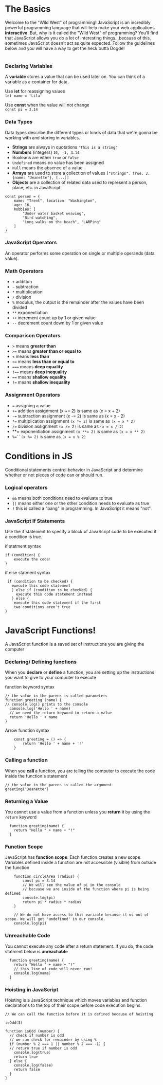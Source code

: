 # The Basics
Welcome to the "Wild West" of programming! JavaScript is an incredibly powerful programming language that will help make your web applications **interactive**. But, why is it called the "Wild West" of programming? You'll find that JavaScript allows you do a lot of interesting things...because of this, sometimes JavaScript doesn't act as quite expected. Follow the guidelines below and you will have a way to get the heck outta Dogde!
<br>
<br>

### Declaring Variables
A **variable** stores a value that can be used later on. You can think of a variable as a container for data.

Use **let** for reassigning values
<br>
`let name = 'Lila'`  

Use **const** when the value will not change
<br>
`const pi = 3.14` 

### Data Types
Data types describe the different types or kinds of data that we're gonna be working with and storing in variables.

- **Strings** are always in quotations `"This is a string"`
- **Numbers** (integers) `10, -1, 3.14`
- Booleans are either `true` or `false`
- `Undefined` means no value has been assigned
- `Null` means the absence of a value
- **Arrays** are used to store a collection of values `["strings", true, 3, {name: "Jeanette"}, [...]]`
- **Objects** are a collection of related data used to represent a person, place, etc. in JavaScript
```
const person = { 
    name: "Trent", location: "Washington", 
    age: 16,
    hobbies: [
        "Under water basket weaving", 
        "Bird watching", 
        "Long walks on the beach", "LARPing"
    ]
}
```
### JavaScript Operators 
An operator performs some operation on single or multiple operands (data value).

### Math Operators
- `+` addition
- `-` subtraction
- `*` multiplication
- `/` division
- `%` modulus, the output is the remainder after the values have been divided
- `**` exponentiation
- `++` increment count up by 1 or given value
- `--` decrement count down by 1 or given value

### Comparison Operators
- `>` means **greater than**
- `>=` means **greater than or equal to**
- `<` means **less than**
- `<=` means **less than or equal to**
- `===` means **deep equality**
- `!==` means **deep inequality**
- `==` means **shallow equality**
- `!=` means **shallow inequality**

### Assignment Operators
- `=` assigning a value
- `+=` addition assignment (x += 2) is same as (x = x + 2)
- `-=` subtraction assignment (x -= 2) is same as (x = x - 2)
- `*=` multiplication assignment `(x *= 2)` is same as `(x = x * 2)`
- `/=` division assignment `(x /= 2)` is same as `(x = x / 2)`
- **= exponentiation assignment `(x **= 2)` is same as `(x = x ** 2)`
- `%=``(x %= 2)` is same as `(x = x % 2)`

# Conditions in JS

Conditional statements control behavior in JavaScript and determine whether or not pieces of code can or should run. 

### Logical operators
- `&&` means both conditions need to evaluate to true
- `||` means either one or the other condition needs to evaluate as true
- `!` this is called a "bang" in programming. In JavaScript it means "not".

### JavaScript If Statements
Use the if statement to specify a block of JavaScript code to be executed if a condition is true.

if statment syntax
```
if (condition) {
    execute the code!
}
```
if else statment syntax
```
 if (condition to be checked) {
   execute this code statement
   } else if (condition to be checked) {
     execute this code statement instead
   } else {
    execute this code statement if the first 
    two conditions aren't true
}
```

# JavaScript Functions!
A JavaScript function is a saved set of instructions you are giving the computer

### Declaring/ Defining functions
When you **declare** or **define** a function, you are setting up the instructions you want to give to your computer to execute

function keyword syntax
```
// the value in the parens is called parameters
function greeting (name) {
// console.log() prints to the console
  console.log('Hello ' + name)
  // we need the return keyword to return a value
  return 'Hello ' + name
}
```

Arrow function syntax 
```
    const greeting = () => {
        return 'Hello ' + name + '!'
    }
```

### Calling a function
When you **call** a function, you are telling the computer to execute the code inside the function's statement
```
// the value in the parens is called the argument
greeting('Jeanette')
```

### Returning a Value
You cannot use a value from a function unless you **return** it by using the `return` keyword
```
  function greeting(name) {
    return "Hello " + name + "!"
  }
```

### Function Scope
JavaScript has **function scope**: Each function creates a new scope. Variables defined inside a function are not accessible (visible) from outside the function
```
    function circleArea (radius) {
        const pi = 3.14
        // We will see the value of pi in the console 
        // becuase we are inside of the function where pi is being defined
        console.log(pi)
        return pi * radius * radius
    }
    
    // We do not have access to this variable because it us out of scope. We will get 'undefined' in our console.
    console.log(pi)
```

### Unreachable Code
You cannot execute any code after a return statement. If you do, the code statment below is **unreachable**

```
  function greeting(name) {
    return "Hello " + name + "!"
    // this line of code will never run!
    console.log(name)
  }
```

### Hoisting in JavaScript
Hoisting is a JavaScript technique which moves variables and function declarations to the top of their scope before code execution begins. 

```
// We can call the function before it is defined because of hoisting

isOdd(3)

function isOdd (number) {
  // check if number is odd
  // we can check for remainder by using %
  if (number % 2 === 1 || number % 2 === -1) {
  // return true if number is odd
    console.log(true)
    return true
  } else {
    console.log(false)
    return false
  }
}
```

